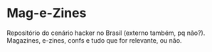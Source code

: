 # Mag-e-Zines
Repositório do cenário hacker no Brasil (externo também, pq não?). Magazines, e-zines, confs e tudo que for relevante, ou não. 
